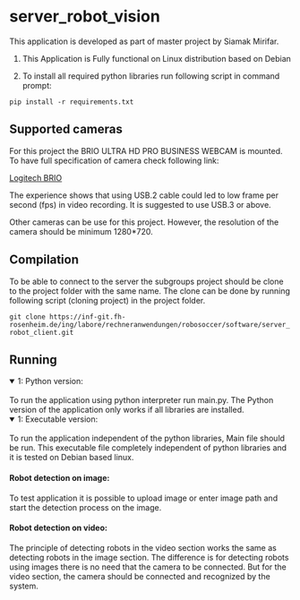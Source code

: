 # server_robot_vision

This application is developed as part of master project by Siamak Mirifar.

1. This Application is Fully functional on Linux distribution based on Debian

2. To install all required python libraries run following script in command prompt:

`pip install -r requirements.txt`

## Supported cameras

For this project the BRIO ULTRA HD PRO BUSINESS WEBCAM is mounted.
To have full  specification of camera check following link:

[Logitech BRIO](https://www.logitech.com/content/dam/logitech/vc/en_hk/pdf/Brio-Datasheet.pdf)

The experience shows that using USB.2 cable could led to low frame per second (fps) in video recording. It is suggested to use USB.3 or above.

Other cameras can be use for this project. However, the resolution of the camera should be minimum 1280*720.

## Compilation

To be able to connect to the server the subgroups project should be clone to the project folder with the same name. The clone can be done by running following script (cloning project) in the project folder.

`git clone https://inf-git.fh-rosenheim.de/ing/labore/rechneranwendungen/robosoccer/software/server_robot_client.git`

## Running

<details open>
<summary>1: Python version:</summary>
<br>
To run the application using python interpreter run main.py. The Python version of the application only works if all libraries are installed.
</details>

<details open>
<summary>1: Executable version:</summary>
<br>
To run the application independent of the python libraries, Main file should be run. This executable file completely independent of python libraries and it is tested on Debian based linux.
</details>


#### Robot detection on image:
To test application it is possible to upload image or enter image path and start the detection process on the image.

#### Robot detection on video:
The principle of detecting robots in the video section works the same as detecting robots in the image section. The difference is for detecting robots using images there is no need that the camera to be connected. But for the video section, the camera should be connected and recognized by the system.
